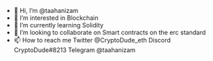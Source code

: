 - 👋 Hi, I’m @taahanizam
- 👀 I’m interested in Blockchain
- 🌱 I’m currently learning Solidity
- 💞️ I’m looking to collaborate on Smart contracts on the erc standard
- 📫 How to reach me 
Twitter @CryptoDude_eth
Discord CryptoDude#8213
Telegram @taahanizam
<!---
taahanizam/taahanizam is a ✨ special ✨ repository because its `README.md` (this file) appears on your GitHub profile.
You can click the Preview link to take a look at your changes.
--->
